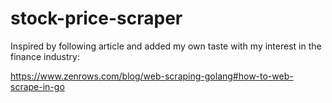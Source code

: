 # stock-price-scraper

Inspired by following article and added my own taste with my interest in the finance industry:

https://www.zenrows.com/blog/web-scraping-golang#how-to-web-scrape-in-go
